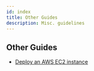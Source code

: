 ```yaml
---
id: index
title: Other Guides
description: Misc. guidelines
---
```


## Other Guides

- [Deploy an AWS EC2 instance](./deploy_ec2_instance.html)